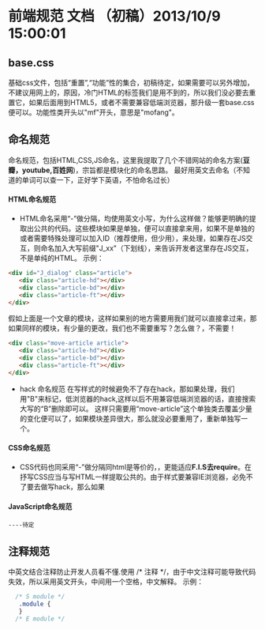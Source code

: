 # 前端规范 文档 （初稿）2013/10/9 15:00:01 

## base.css 
   基础css文件，包括“重置”,“功能”性的集合，初稿待定，如果需要可以另外增加，不建议用网上的，原因，冷门HTML的标签我们是用不到的，所以我们没必要去重置它，如果后面用到HTML5，或者不需要兼容低端浏览器，那升级一套base.css便可以。功能性类开头以"mf"开头，意思是"mofang"。

## 命名规范
命名规范，包括HTML,CSS,JS命名，这里我提取了几个不错网站的命名方案(**豆瓣，youtube,百姓网**)，宗旨都是模块化的命名思路。
最好用英文去命名（不知道的单词可以查一下，正好学下英语，不怕命名过长）

#### HTML命名规范

* HTML命名采用“-”做分隔，均使用英文小写，为什么这样做？能够更明确的提取出公共的代码。这些模块如果是单独，便可以直接拿来用，如果不是单独的或者需要特殊处理可以加入ID（推荐使用，但少用），来处理，如果存在JS交互，则命名加入大写前缀"J_xx"（下划线），来告诉开发者这里存在JS交互，不是单纯的HTML。
示例：

```html
<div id="J_dialog" class="article">
   <div class="article-hd"></div>
   <div class="article-bd"></div>
   <div class="article-ft"></div>
</div>
```

 假如上面是一个文章的模块，这样如果别的地方需要用我们就可以直接拿过来，那如果同样的模块，有少量的更改，我们也不需要重写？怎么做？，不需要！
```html
<div class="move-article article">
   <div class="article-hd"></div>
   <div class="article-bd"></div>
   <div class="article-ft"></div>
</div>
```
* hack 命名规范
  在写样式的时候避免不了存在hack，那如果处理，我们用"B"来标记，低浏览器的hack,这样以后不用兼容低端浏览器的话，直接搜索大写的“B”删除即可以。
这样只需要用“move-article”这个单独类去覆盖少量的变化便可以了，如果模块差异很大，那么就没必要重用了，重新单独写一个。

#### CSS命名规范

* CSS代码也同采用“-”做分隔同html是等价的，，更能适应**F.I.S去require**。在抒写CSS应当与写HTML一样提取公共的。由于样式要兼容IE浏览器，必免不了要去做写hack，那么如果

#### JavaScript命名规范
	----待定
## 注释规范
中英文结合注释防止开发人员看不懂.使用 /* 注释 */，由于中文注释可能导致代码失效，所以采用英文开头，中间用一个空格，中文解释。
示例：
```css
  /* S module */  
   .module {
   }
  /* E module */
```
